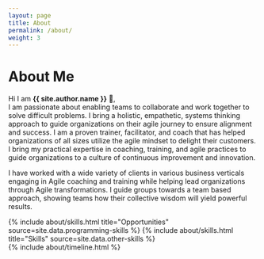```yaml
---
layout: page
title: About
permalink: /about/
weight: 3
---
```


# **About Me**

Hi I am **{{ site.author.name }}** :wave:,<br>
I am passionate about enabling teams to collaborate and work together to solve difficult problems. I bring a holistic, empathetic, systems thinking approach to guide organizations on their agile journey to ensure alignment and success. I am a proven trainer, facilitator, and coach that has helped organizations of all sizes utilize the agile mindset to delight their customers. I bring my practical expertise in coaching, training, and agile practices to guide organizations to a culture of continuous improvement and innovation.

I have worked with a wide variety of clients in various business verticals engaging in Agile coaching and training while helping lead organizations through Agile transformations. I guide groups towards a team based approach, showing teams how their collective wisdom will yield powerful results.

<div class="row">
{% include about/skills.html title="Opportunities" source=site.data.programming-skills %}
{% include about/skills.html title="Skills" source=site.data.other-skills %}
</div>

<div class="row">
{% include about/timeline.html %}
</div>